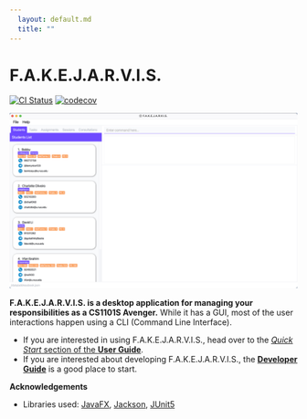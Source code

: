 ```yaml
---
  layout: default.md
  title: ""
---
```


# F.A.K.E.J.A.R.V.I.S.

[![CI Status](https://github.com/AY2324S1-CS2103T-T15-1/tp/workflows/Java%20CI/badge.svg)](https://github.com/AY2324S1-CS2103T-T15-1/tp/actions)
[![codecov](https://codecov.io/gh/AY2324S1-CS2103T-T15-1/tp/branch/master/graph/badge.svg)](https://codecov.io/gh/AY2324S1-CS2103T-T15-1/tp)

![Ui](images/ui/Ui.png)

**F.A.K.E.J.A.R.V.I.S. is a desktop application for managing your responsibilities as a CS1101S Avenger.** While it has a GUI, most of the user interactions happen using a CLI (Command Line Interface).

* If you are interested in using F.A.K.E.J.A.R.V.I.S., head over to the [_Quick Start_ section of the **User Guide**](UserGuide.html#quick-start).
* If you are interested about developing F.A.K.E.J.A.R.V.I.S., the [**Developer Guide**](DeveloperGuide.html) is a good place to start.


**Acknowledgements**

* Libraries used: [JavaFX](https://openjfx.io/), [Jackson](https://github.com/FasterXML/jackson), [JUnit5](https://github.com/junit-team/junit5)
